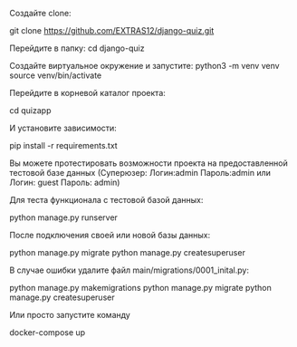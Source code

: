 Создайте clone:

git clone https://github.com/EXTRAS12/django-quiz.git

Перейдите в папку: cd django-quiz

Создайте виртуальное окружение и запустите: python3 -m venv venv
source venv/bin/activate

Перейдите в корневой каталог проекта:

cd quizapp

И установите зависимости:

pip install -r requirements.txt

Вы можете протестировать возможности проекта на предоставленной тестовой базе данных (Суперюзер: Логин:admin Пароль:admin или Логин: guest Пароль: admin)

Для теста функционала с тестовой базой данных:

python manage.py runserver

После подключения своей или новой базы данных:

python manage.py migrate
python manage.py createsuperuser

В случае ошибки удалите файл main/migrations/0001_inital.py:

python manage.py makemigrations
python manage.py migrate
python manage.py createsuperuser

Или просто запустите команду

docker-compose up
